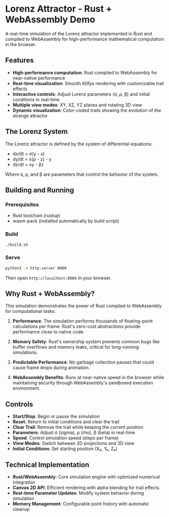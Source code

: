 # Lorenz Attractor - Rust + WebAssembly Demo

A real-time simulation of the Lorenz attractor implemented in Rust and compiled to WebAssembly for high-performance mathematical computation in the browser.

## Features

- **High-performance computation**: Rust compiled to WebAssembly for near-native performance
- **Real-time visualization**: Smooth 60fps rendering with customizable trail effects
- **Interactive controls**: Adjust Lorenz parameters (σ, ρ, β) and initial conditions in real-time
- **Multiple view modes**: XY, XZ, YZ planes and rotating 3D view
- **Dynamic visualization**: Color-coded trails showing the evolution of the strange attractor

## The Lorenz System

The Lorenz attractor is defined by the system of differential equations:
- dx/dt = σ(y - x)
- dy/dt = x(ρ - z) - y  
- dz/dt = xy - βz

Where σ, ρ, and β are parameters that control the behavior of the system.

## Building and Running

### Prerequisites
- Rust toolchain (rustup)
- wasm-pack (installed automatically by build script)

### Build
```bash
./build.sh
```

### Serve
```bash
python3 -m http.server 8000
```

Then open `http://localhost:8000` in your browser.

## Why Rust + WebAssembly?

This simulation demonstrates the power of Rust compiled to WebAssembly for computational tasks:

1. **Performance**: The simulation performs thousands of floating-point calculations per frame. Rust's zero-cost abstractions provide performance close to native code.

2. **Memory Safety**: Rust's ownership system prevents common bugs like buffer overflows and memory leaks, critical for long-running simulations.

3. **Predictable Performance**: No garbage collection pauses that could cause frame drops during animation.

4. **WebAssembly Benefits**: Runs at near-native speed in the browser while maintaining security through WebAssembly's sandboxed execution environment.

## Controls

- **Start/Stop**: Begin or pause the simulation
- **Reset**: Return to initial conditions and clear the trail
- **Clear Trail**: Remove the trail while keeping the current position
- **Parameters**: Adjust σ (sigma), ρ (rho), β (beta) in real-time
- **Speed**: Control simulation speed (steps per frame)
- **View Modes**: Switch between 2D projections and 3D view
- **Initial Conditions**: Set starting position (X₀, Y₀, Z₀)

## Technical Implementation

- **Rust/WebAssembly**: Core simulation engine with optimized numerical integration
- **Canvas 2D API**: Efficient rendering with alpha blending for trail effects
- **Real-time Parameter Updates**: Modify system behavior during simulation
- **Memory Management**: Configurable point history with automatic cleanup